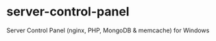server-control-panel
====================

Server Control Panel (nginx, PHP, MongoDB &amp; memcache) for Windows